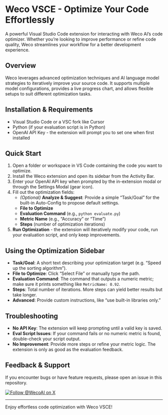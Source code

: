 # Weco VSCE - Optimize Your Code Effortlessly  

A powerful Visual Studio Code extension for interacting with Weco AI’s code optimizer. Whether you’re looking to improve performance or refine code quality, Weco streamlines your workflow for a better development experience.

## Overview
Weco leverages advanced optimization techniques and AI language model strategies to iteratively improve your source code. It supports multiple model configurations, provides a live progress chart, and allows flexible setups to suit different optimization tasks.

## Installation & Requirements
- Visual Studio Code or a VSC fork like Cursor
- Python (if your evaluation script is in Python) 
- OpenAI API Key - the extension will prompt you to set one when first installed

## Quick Start
1. Open a folder or workspace in VS Code containing the code you want to optimize.  
2. Install the Weco extension and open its sidebar from the Activity Bar.  
3. Enter your OpenAI API key when prompted by the in-extension modal or through the Settings Modal (gear icon).  
4. Fill out the optimization fields:  
   - *(Optional)* **Analyze & Suggest**: Provide a simple “Task/Goal” for the built-in Auto-Config to propose default settings.  
   - **File to Optimize**  
   - **Evaluation Command** (e.g., `python evaluate.py`)  
   - **Metric Name** (e.g., “Accuracy” or “Time”)  
   - **Steps** (number of optimization iterations)  
5. **Run Optimization** - the extension will iteratively modify your code, run your evaluation script, and only keep improvements.

## Using the Optimization Sidebar
- **Task/Goal**: A short text describing your optimization target (e.g. “Speed up the sorting algorithm”).  
- **File to Optimize**: Click “Select File” or manually type the path.  
- **Evaluation Command**: The command that outputs a numeric metric; make sure it prints something like `MetricName: 0.92`.  
- **Steps**: Total number of iterations. More steps can yield better results but take longer.  
- **Advanced**: Provide custom instructions, like “use built-in libraries only.”

## Troubleshooting
- **No API Key**: The extension will keep prompting until a valid key is saved.  
- **Eval Script Issues**: If your command fails or no numeric metric is found, double-check your script output.  
- **No Improvement**: Provide more steps or refine your metric logic. The extension is only as good as the evaluation feedback.

## Feedback & Support
If you encounter bugs or have feature requests, please open an issue in this repository.

[![Follow @WecoAI on X](https://img.shields.io/badge/X-@WecoAI-1DA1F2?style=social&logo=twitter)](https://x.com/WecoAI)

---

Enjoy effortless code optimization with Weco VSCE!